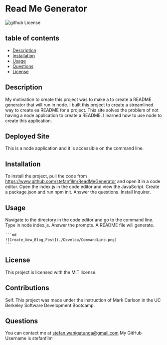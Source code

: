 # Read Me Generator
  ![github License](https://img.shields.io/badge/license-MIT-blue.svg)
 
  ## table of contents 
  *  [Description](#description)
  *  [Installation](#installation)
  *  [Usage](#usage)
  *  [Questions](#questions)
  *  [License](#license)
    
  
## Description
My motivation to create this project was to make a to create a README generator that will run in node. I built this project to create a streamlined way to create ea README for a project. This site solves the problem of not having a node application to create a README. I learned how to use node to create this application.

## Deployed Site

This is a node application and it is accessible on the command line.

## Installation

To install the project, pull the code from https://www.github.com/stefanfilm/ReadMeGenerator and open it in a code editor. Open the index.js in the code editor and view the JavaScript. Create a package.json and run npm init. Answer the questions. Install Inquirer. 

## Usage

Navigate to the directory in the code editor and go to the command line. Type in node index.js. Answer the prompts. A README file will generate.

    ```md
    ![Create_New_Blog_Post](./Develop/CommandLine.png)
    ```


  ## License
  This project is licensed with the MIT license.
  

  ## Contributions
  Self. This project was made under the instruction of Mark Carlson in the UC Berkeley Software Development Bootcamp.

  ## Questions
  You can contact me at stefan.wanigatunga@gmail.com
  My GitHub Username is stefanfilm